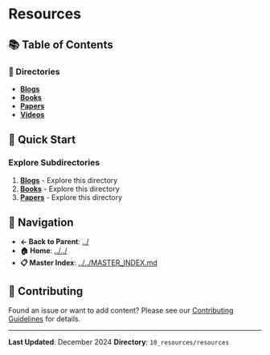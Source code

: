 # Resources

## 📚 Table of Contents

### 📁 Directories

- **[Blogs](blogs/)**
- **[Books](books/)**
- **[Papers](papers/)**
- **[Videos](videos/)**

## 🚀 Quick Start

### Explore Subdirectories
1. **[Blogs](blogs/)** - Explore this directory
1. **[Books](books/)** - Explore this directory
1. **[Papers](papers/)** - Explore this directory

## 🔗 Navigation

- **← Back to Parent**: [../](../)
- **🏠 Home**: [../../](../..)
- **📋 Master Index**: [../../MASTER_INDEX.md](../..MASTER_INDEX.md)

## 🤝 Contributing

Found an issue or want to add content? Please see our [Contributing Guidelines](../../CONTRIBUTING.md) for details.

---

**Last Updated**: December 2024
**Directory**: `10_resources/resources`
